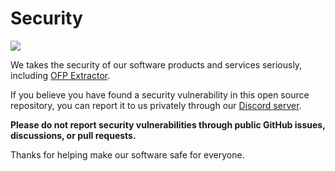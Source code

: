 # Security

[<img src="https://github.com/user-attachments/assets/63ee6f6f-5b81-4b77-b522-a6a9b7046639">](https://discord.gg/Z88NnTgpWU)

We takes the security of our software products and services seriously, including [OFP Extractor](https://github.com/NoahDomingues/OFP-Extractor).

If you believe you have found a security vulnerability in this open source repository, you can report it to us privately through our [Discord server](https://discord.gg/Z88NnTgpWU).

**Please do not report security vulnerabilities through public GitHub issues, discussions, or pull requests.**

Thanks for helping make our software safe for everyone.

